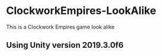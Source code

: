 # ClockworkEmpires-LookAlike
This is a Clockwork Empires game look alike
## Using Unity version 2019.3.0f6
